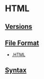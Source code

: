 # HTML

## [Versions](../../../../../KEYWORDS/Versions.md)

<!-- - [HTML1]() -->
<!-- - [HTML2]() -->
<!-- - [HTML3]() -->
<!-- - [HTML4]() -->
<!-- - [HTML5]() -->
<!-- - [XHTML]() -->
<!-- - [DHTML]() -->

<!-- ## Preprocessors -->

<!-- - [HAML]() -->
<!-- https://haml.info/ -->

<!-- - [NUNJUCKS]() -->
<!-- https://mozilla.github.io/nunjucks/ -->

<!-- ### Resources -->
<!-- https://css-tricks.com/comparing-html-preprocessor-features/ -->

<!-- ## Frameworks -->

<!-- - [BOOTSTRAP; Twitter]() -->
<!-- https://getbootstrap.com/ -->

<!-- - [FOUNDATION; Zurb]() -->
<!-- https://get.foundation/ -->

## [File Format](../../../../../KEYWORDS/File-Format.md)

- [.HTML]()

## [Syntax](../../../../../KEYWORDS/Syntax.md)

<!-- - [ELEMENTS]() -->
<!-- - [ATTRIBUTES]() -->

<!-- ## Resources -->
<!-- https://en.wikipedia.org/wiki/HTML -->
<!-- https://www.w3schools.com/html/ -->
<!-- https://www.codecademy.com/learn/learn-html -->
<!-- https://developer.mozilla.org/en-US/docs/Web/HTML -->
<!-- https://code.visualstudio.com/docs/languages/html -->